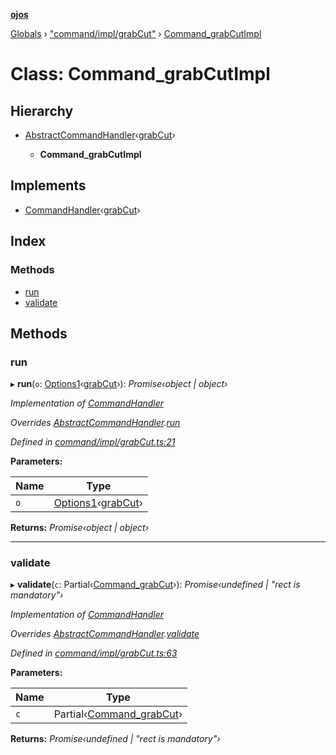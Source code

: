 **[ojos](../README.md)**

[Globals](../README.md) › ["command/impl/grabCut"](../modules/_command_impl_grabcut_.md) › [Command_grabCutImpl](_command_impl_grabcut_.command_grabcutimpl.md)

# Class: Command_grabCutImpl

## Hierarchy

* [AbstractCommandHandler](_command_abstractcommand_.abstractcommandhandler.md)‹[grabCut](../enums/_command_types_.commandname.md#grabcut)›

  * **Command_grabCutImpl**

## Implements

* [CommandHandler](../interfaces/_command_types_.commandhandler.md)‹[grabCut](../enums/_command_types_.commandname.md#grabcut)›

## Index

### Methods

* [run](_command_impl_grabcut_.command_grabcutimpl.md#run)
* [validate](_command_impl_grabcut_.command_grabcutimpl.md#validate)

## Methods

###  run

▸ **run**(`o`: [Options1](../interfaces/_command_types_.options1.md)‹[grabCut](../enums/_command_types_.commandname.md#grabcut)›): *Promise‹object | object›*

*Implementation of [CommandHandler](../interfaces/_command_types_.commandhandler.md)*

*Overrides [AbstractCommandHandler](_command_abstractcommand_.abstractcommandhandler.md).[run](_command_abstractcommand_.abstractcommandhandler.md#abstract-run)*

*Defined in [command/impl/grabCut.ts:21](https://github.com/cancerberoSgx/mirada/blob/f2ba50d/ojos/src/command/impl/grabCut.ts#L21)*

**Parameters:**

Name | Type |
------ | ------ |
`o` | [Options1](../interfaces/_command_types_.options1.md)‹[grabCut](../enums/_command_types_.commandname.md#grabcut)› |

**Returns:** *Promise‹object | object›*

___

###  validate

▸ **validate**(`c`: Partial‹[Command_grabCut](../interfaces/_command_impl_grabcut_.command_grabcut.md)›): *Promise‹undefined | "rect is mandatory"›*

*Implementation of [CommandHandler](../interfaces/_command_types_.commandhandler.md)*

*Overrides [AbstractCommandHandler](_command_abstractcommand_.abstractcommandhandler.md).[validate](_command_abstractcommand_.abstractcommandhandler.md#abstract-validate)*

*Defined in [command/impl/grabCut.ts:63](https://github.com/cancerberoSgx/mirada/blob/f2ba50d/ojos/src/command/impl/grabCut.ts#L63)*

**Parameters:**

Name | Type |
------ | ------ |
`c` | Partial‹[Command_grabCut](../interfaces/_command_impl_grabcut_.command_grabcut.md)› |

**Returns:** *Promise‹undefined | "rect is mandatory"›*